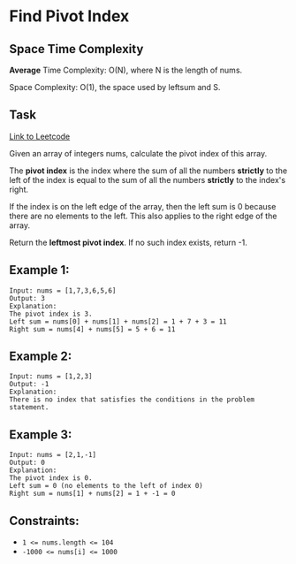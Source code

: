 # Find Pivot Index

## Space Time Complexity

**Average**
Time Complexity: O(N), where N is the length of nums.

Space Complexity: O(1), the space used by leftsum and S.

## Task

[Link to Leetcode](https://leetcode.com/problems/find-pivot-index/)

Given an array of integers nums, calculate the pivot index of this array.

The **pivot index** is the index where the sum of all the numbers **strictly** to the left of the index is equal to the sum of all the numbers **strictly** to the index's right.

If the index is on the left edge of the array, then the left sum is 0 because there are no elements to the left. This also applies to the right edge of the array.

Return the **leftmost pivot index**. If no such index exists, return -1.

## Example 1:

```
Input: nums = [1,7,3,6,5,6]
Output: 3
Explanation:
The pivot index is 3.
Left sum = nums[0] + nums[1] + nums[2] = 1 + 7 + 3 = 11
Right sum = nums[4] + nums[5] = 5 + 6 = 11
```

## Example 2:

```
Input: nums = [1,2,3]
Output: -1
Explanation:
There is no index that satisfies the conditions in the problem statement.
```

## Example 3:

```
Input: nums = [2,1,-1]
Output: 0
Explanation:
The pivot index is 0.
Left sum = 0 (no elements to the left of index 0)
Right sum = nums[1] + nums[2] = 1 + -1 = 0
```

## Constraints:

- `1 <= nums.length <= 104`
- `-1000 <= nums[i] <= 1000`
